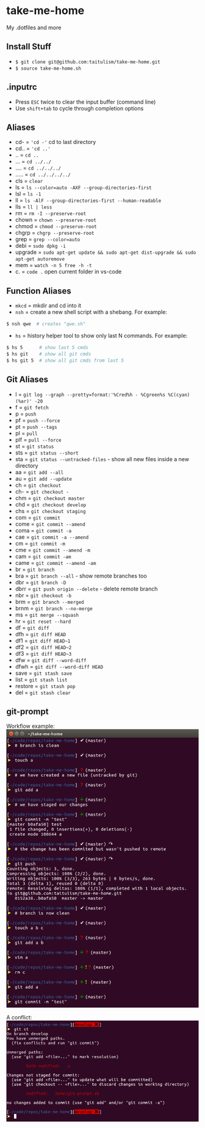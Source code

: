 # take-me-home
My .dotfiles and more


Install Stuff
-------------
* `$ git clone git@github.com:taitulism/take-me-home.git`
* `$ source take-me-home.sh`


.inputrc
--------
* Press `ESC` twice to clear the input buffer (command line)
* Use `shift+tab` to cycle through completion options


Aliases
-------
* cd- = `'cd -'` cd to last directory
* cd.. = `'cd ..'`
* .. = `cd ..`
* ... = `cd ../../`
* .... = `cd ../../../`
* ..... = `cd ../../../../`
* cls = `clear`
* ls = `ls --color=auto -AXF --group-directories-first`
* lsl = `ls -1`
* ll = `ls -AlF --group-directories-first --human-readable`
* lls = `ll | less`
* rm = `rm -I --preserve-root`
* chown = `chown --preserve-root`
* chmod = `chmod --preserve-root`
* chgrp = `chgrp --preserve-root`
* grep = `grep --color=auto`
* debi = `sudo dpkg -i`
* upgrade = `sudo apt-get update && sudo apt-get dist-upgrade && sudo apt-get autoremove`
* mem = `watch -n 5 free -h -t`
* c. = `code .` open current folder in vs-code


Function Aliases
----------------
* `mkcd` = mkdir and cd into it
* `nsh` = create a new shell script with a shebang. For example:  
```sh
$ nsh qwe  # creates "qwe.sh"
```
* `hs` = history helper tool to show only last N commands. For example:  
```sh
$ hs 5      # show last 5 cmds
$ hs git    # show all git cmds
$ hs git 5  # show all git cmds from last 5
```


Git Aliases
-----------
* l = `git log --graph --pretty=format:'%Cred%h - %Cgreen%s %C(cyan)(%ar)' -20`
* f = `git fetch`
* p = `push`
* pf = `push --force`
* pt = `push --tags`
* pl = `pull`
* plf = `pull --force`
* st = `git status`
* sts = `git status --short`
* sta = `git status --untracked-files` - show all new files inside a new directory
* aa = `git add --all`
* au = `git add --update`
* ch = `git checkout`
* ch- = `git checkout -`
* chm = `git checkout master`
* chd = `git checkout develop`
* chs = `git checkout staging`
* com = `git commit`
* come = `git commit --amend`
* coma = `git commit -a`
* cae = `git commit -a --amend`
* cm = `git commit -m`
* cme = `git commit --amend -m`
* cam = `git commit -am`
* came = `git commit --amend -am`
* br = `git branch`
* bra = `git branch --all` - show remote branches too
* dbr = `git branch -D`
* dbrr = `git push origin --delete` - delete remote branch
* nbr = `git checkout -b`
* brm = `git branch --merged`
* brnm = `git branch --no-merge`
* ms = `git merge --squash`
* hr = `git reset --hard`
* df = `git diff`
* dfh = `git diff HEAD`
* df1 = `git diff HEAD~1`
* df2 = `git diff HEAD~2`
* df3 = `git diff HEAD~3`
* dfw = `git diff --word-diff`
* dfwh = `git diff --word-diff HEAD`
* save = `git stash save`
* list = `git stash list`
* restore = `git stash pop`
* del = `git stash clear`


git-prompt
----------
Workflow example:  
![workflow example](https://raw.githubusercontent.com/taitulism/take-me-home/master/images/workflow-example.png)

A conflict:  
![conflict example](https://raw.githubusercontent.com/taitulism/take-me-home/master/images/conflict-example.png)
